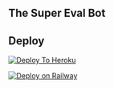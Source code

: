 ## The Super Eval Bot


## Deploy
[![Deploy To Heroku](https://www.herokucdn.com/deploy/button.svg)](https://dashboard.heroku.com/new?button-url=https%3A%2F%2Fgithub.com%2FPerry-xD%2FTheSuperEvalBot&template=https%3A%2F%2Fgithub.com%2FPerry-xD%2FTheSuperEvalBot)

[![Deploy on Railway](https://railway.app/button.svg)](https://railway.app/new/template?template=https%3A%2F%2Fgithub.com%2FPerry-xD%2FTheSuperEvalBot&envs=API_HASH%2CAPI_ID%2COWNER_ID%2CBOT_TOKEN&API_HASHDesc=Add+your+api+hash+from+my.telegram.org&API_IDDesc=Add+your+app+id&OWNER_IDDesv=Add+Your+User+Id+Here&BOT_TOKENDesc=Bot+token)
